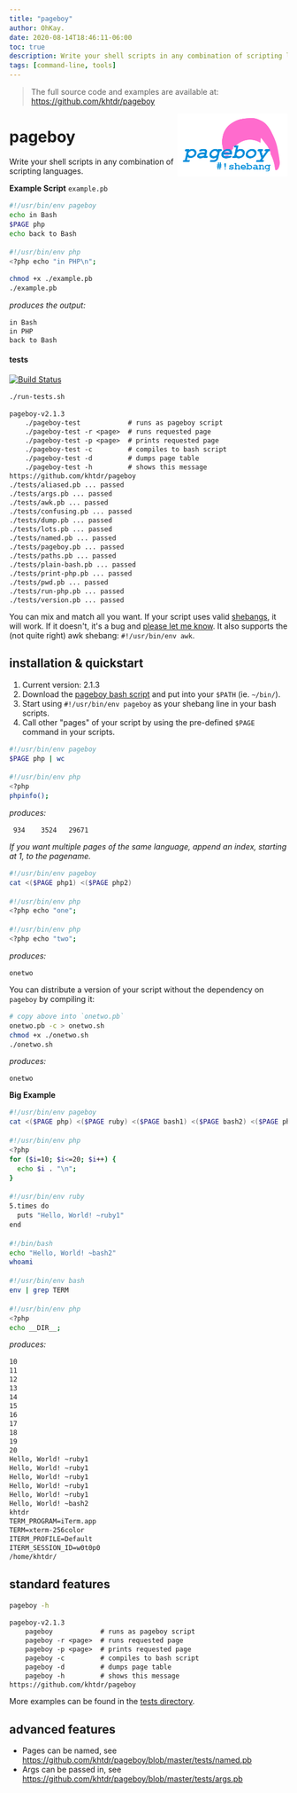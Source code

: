 ```yaml
---
title: "pageboy"
author: OhKay.
date: 2020-08-14T18:46:11-06:00
toc: true
description: Write your shell scripts in any combination of scripting languages. 
tags: [command-line, tools]
---
```


> The full source code and examples are available at: https://github.com/khtdr/pageboy

<img align="right" src="https://raw.githubusercontent.com/khtdr/pageboy/master/logo.png" width="200" />

pageboy
=======

Write your shell scripts in any combination of scripting languages. 

**Example Script** `example.pb`

```bash
#!/usr/bin/env pageboy
echo in Bash
$PAGE php
echo back to Bash

#!/usr/bin/env php
<?php echo "in PHP\n";
```

```bash
chmod +x ./example.pb
./example.pb
```

_produces the output:_

    in Bash
    in PHP
    back to Bash

#### tests
[![Build Status](https://travis-ci.org/khtdr/pageboy.svg?branch=master)](https://travis-ci.org/khtdr/pageboy)
```bash
./run-tests.sh
```
    pageboy-v2.1.3
        ./pageboy-test            # runs as pageboy script
        ./pageboy-test -r <page>  # runs requested page
        ./pageboy-test -p <page>  # prints requested page
        ./pageboy-test -c         # compiles to bash script
        ./pageboy-test -d         # dumps page table
        ./pageboy-test -h         # shows this message
    https://github.com/khtdr/pageboy
    ./tests/aliased.pb ... passed
    ./tests/args.pb ... passed
    ./tests/awk.pb ... passed
    ./tests/confusing.pb ... passed
    ./tests/dump.pb ... passed
    ./tests/lots.pb ... passed
    ./tests/named.pb ... passed
    ./tests/pageboy.pb ... passed
    ./tests/paths.pb ... passed
    ./tests/plain-bash.pb ... passed
    ./tests/print-php.pb ... passed
    ./tests/pwd.pb ... passed
    ./tests/run-php.pb ... passed
    ./tests/version.pb ... passed

You can mix and match all you want. If your script uses valid [shebangs](https://en.wikipedia.org/wiki/Shebang_(Unix)), it will work. If it doesn't, it's a bug and [please let me know](https://github.com/khtdr/pageboy/issues). It also supports the (not quite right) awk shebang: `#!/usr/bin/env awk`.

installation & quickstart
-------------------------

1. Current version: 2.1.3
1. Download the [pageboy bash script](https://raw.githubusercontent.com/khtdr/pageboy/v1.2.3/pageboy) and put into your `$PATH` (ie. `~/bin/`).
2. Start using `#!/usr/bin/env pageboy` as your shebang line in your bash scripts.
2. Call other "pages" of your script by using the pre-defined `$PAGE` command in your scripts.

```bash
#!/usr/bin/env pageboy
$PAGE php | wc

#!/usr/bin/env php
<?php
phpinfo();
```

_produces:_

     934    3524   29671


_If you want multiple pages of the same language, append an index, starting at 1, to the pagename._

```bash
#!/usr/bin/env pageboy
cat <($PAGE php1) <($PAGE php2)

#!/usr/bin/env php
<?php echo "one";

#!/usr/bin/env php
<?php echo "two";
```

_produces:_

    onetwo

You can distribute a version of your script without the dependency on `pageboy` by compiling it:

```bash
# copy above into `onetwo.pb`
onetwo.pb -c > onetwo.sh
chmod +x ./onetwo.sh
./onetwo.sh
```

_produces:_

    onetwo

**Big Example**

```bash
#!/usr/bin/env pageboy
cat <($PAGE php) <($PAGE ruby) <($PAGE bash1) <($PAGE bash2) <($PAGE php2)

#!/usr/bin/env php
<?php
for ($i=10; $i<=20; $i++) {
  echo $i . "\n";
}

#!/usr/bin/env ruby
5.times do
  puts "Hello, World! ~ruby1"
end

#!/bin/bash
echo "Hello, World! ~bash2"
whoami

#!/usr/bin/env bash
env | grep TERM

#!/usr/bin/env php
<?php
echo __DIR__;
```

_produces:_

    10
    11
    12
    13
    14
    15
    16
    17
    18
    19
    20
    Hello, World! ~ruby1
    Hello, World! ~ruby1
    Hello, World! ~ruby1
    Hello, World! ~ruby1
    Hello, World! ~ruby1
    Hello, World! ~bash2
    khtdr
    TERM_PROGRAM=iTerm.app
    TERM=xterm-256color
    ITERM_PROFILE=Default
    ITERM_SESSION_ID=w0t0p0
    /home/khtdr/

standard features
-----------------

```bash
pageboy -h
```

    pageboy-v2.1.3
        pageboy            # runs as pageboy script
        pageboy -r <page>  # runs requested page
        pageboy -p <page>  # prints requested page
        pageboy -c         # compiles to bash script
        pageboy -d         # dumps page table
        pageboy -h         # shows this message
    https://github.com/khtdr/pageboy

More examples can be found in the [tests directory](https://github.com/khtdr/pageboy/blob/master/tests/).


advanced features
-----------------

   - Pages can be named, see https://github.com/khtdr/pageboy/blob/master/tests/named.pb
   - Args can be passed in, see https://github.com/khtdr/pageboy/blob/master/tests/args.pb

